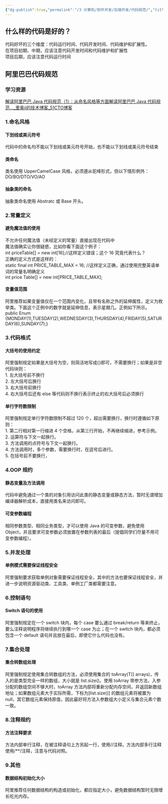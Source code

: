 ```yaml
---
{"dg-publish":true,"permalink":"/3 计算机/软件开发/后端开发/代码规范/","title":"代码规范"}
---
```



## 什么样的代码是好的？
代码好坏的三个维度：代码运行时间、代码开发时间、代码维护和扩展性。  
在项目初期、中期，应该注意代码开发时间和代码维护和扩展性  
项目后期，应该注意代码运行时间

## 阿里巴巴代码规范
### 学习资源
[解读阿里巴巴 Java 代码规范（1）：从命名风格等方面解读阿里巴巴 Java 代码规范...\_里奥ii的技术博客_51CTO博客](https://blog.51cto.com/u_15706988/5463037)
### 1.命名风格
#### 下划线或美元符号
代码中的命名均不能以下划线或美元符号开始，也不能以下划线或美元符号结束
#### 类命名
类名使用 UpperCamelCase 风格，必须遵从驼峰形式，但以下情形例外：DO/BO/DTO/VO/AO
#### 抽象类的命名
抽象类命名使用 Abstratc 或 Base 开头。
### 2.常量定义
#### 避免魔法值的使用
不允许任何魔法值（未经定义的常量）直接出现在代码中  
魔法值确实让你很疑惑，比如你看下面这个例子：  
int priceTable\[\] = new int\[16\];//这样定义错误；这个 16 究竟代表什么？  
正确的定义方式是这样的：  
static final int PRICE_TABLE_MAX = 16; //这样定义正确，通过使用完整英语单词的常量名明确定义  
int price Table\[\] = new int\[PRICE_TABLE_MAX\];
#### 变量值范围
阿里推荐如果变量值仅在一个范围内变化，且带有名称之外的延伸属性，定义为枚举类。下面这个正例中的数字就是延伸信息，表示星期几。正例如下所示。  
public Enum {MONDAY(1),TUESDAY(2),WEDNESDAY(3),THURSDAY(4),FRIDAY(5),SATURDAY(6),SUNDAY(7);}
### 3.代码格式
#### 大括号的使用约定
阿里强制规定如果是大括号为空，则简洁地写成{}即可，不需要换行；如果是非空代码块则：  
1\. 左大括号前不换行  
2\. 左大括号后换行  
3\. 右大括号前换行  
4\. 右大括号后还有 else 等代码则不换行表示终止的右大括号后必须换行
#### 单行字符数限制
阿里强制规定单行字符数限制不超过 120 个，超出需要换行，换行时遵循如下原则：  
1\. 第二行相对第一行缩进 4 个空格，从第三行开始，不再继续缩进，参考示例。  
2\. 运算符与下文一起换行。  
3\. 方法调用的点符号与下文一起换行。  
4\. 方法调用时，多个参数，需要换行时，在逗号后进行。  
5\. 在括号前不要换行，
### 4.OOP 规约
#### 静态变量及方法调用
代码中避免通过一个类的对象引用访问此类的静态变量或静态方法，暂时无谓增加编译器解析成本，直接用类名来访问即可。
#### 可变参数编程
相同参数类型、相同业务类型，才可以使用 Java 的可变参数，避免使用 Object，并且要求可变参数必须放置在参数列表的最后（提倡同学们尽量不用可变参数编程）。
### 5.并发处理
#### 单例模式需要保证线程安全
阿里强制要求获取单例对象需要保证线程安全，其中的方法也要保证线程安全，并进一步说明资源驱动类、工具类、单例工厂类都需要注意。
### 6.控制语句
#### Switch 语句的使用
阿里强制规定在一个 switch 块内，每个 case 要么通过 break/return 等来终止，要么注释说明程序将继续执行到哪一个 case 为止；在一个 switch 块内，都必须包含一个 default 语句并且放在最后，即使它什么代码也没有。
### 7.集合处理
#### 集合转数组处理
阿里强制规定使用集合转数组的方法，必须使用集合的 toArray(T\[\] arrays)，传入的是类型完全一样的数组，大小就是 list.size()。使用 toArray 带参方法，入参分配的数组空间不够大时，toArray 方法内部将重新分配内存空间，并返回新数组地址；如果数组元素大于实际所需，下标为\[list.size()\] 的数组元素将被置为 null，其它数组元素保持原值，因此最好将方法入参数组大小定义与集合元素个数一致。
### 8.注释规约
#### 方法注释要求
方法内部单行注释，在被注释语句上方另起一行，使用//注释。方法内部多行注释使用/\*\*/注释，注意与代码对照。
### 9.其他
#### 数据结构初始化大小
阿里推荐任何数据结构的构造或初始化，都应指定大小，避免数据结构暂时无限增长吃光内存。